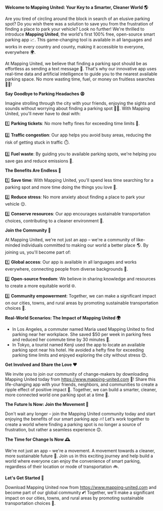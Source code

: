 **Welcome to Mapping United: Your Key to a Smarter, Cleaner World 🌎**

Are you tired of circling around the block in search of an elusive parking spot? Do you wish there was a solution to save you from the frustration of finding a place to park your vehicle? Look no further! We're thrilled to introduce **Mapping United**, the world's first 100% free, open-source smart parking app 📈. This game-changing tool is available in all languages and works in every country and county, making it accessible to everyone, everywhere 🌍.

At Mapping United, we believe that finding a parking spot should be as effortless as sending a text message 📱. That's why our innovative app uses real-time data and artificial intelligence to guide you to the nearest available parking space. No more wasting time, fuel, or money on fruitless searches 🚗💸!

**Say Goodbye to Parking Headaches 😩**

Imagine strolling through the city with your friends, enjoying the sights and sounds without worrying about finding a parking spot 💃🕺. With Mapping United, you'll never have to deal with:

1️⃣ **Parking tickets**: No more hefty fines for exceeding time limits 🚫.

2️⃣ **Traffic congestion**: Our app helps you avoid busy areas, reducing the risk of getting stuck in traffic ⏱️.

3️⃣ **Fuel waste**: By guiding you to available parking spots, we're helping you save gas and reduce emissions 🌟.

**The Benefits Are Endless 🤯**

1️⃣ **Save time**: With Mapping United, you'll spend less time searching for a parking spot and more time doing the things you love 🎉.

2️⃣ **Reduce stress**: No more anxiety about finding a place to park your vehicle 😌.

3️⃣ **Conserve resources**: Our app encourages sustainable transportation choices, contributing to a cleaner environment 🌿.

**Join the Community 🌈**

At Mapping United, we're not just an app – we're a community of like-minded individuals committed to making our world a better place 🌎. By joining us, you'll become part of:

1️⃣ **Global access**: Our app is available in all languages and works everywhere, connecting people from diverse backgrounds 💬.

2️⃣ **Open-source freedom**: We believe in sharing knowledge and resources to create a more equitable world 🌐.

3️⃣ **Community empowerment**: Together, we can make a significant impact on our cities, towns, and rural areas by promoting sustainable transportation choices 🌟.

**Real-World Scenarios: The Impact of Mapping United 🌍**

*   In Los Angeles, a commuter named Maria used Mapping United to find parking near her workplace. She saved $50 per week in parking fees and reduced her commute time by 30 minutes 🚗.
*   In Tokyo, a tourist named Kenji used the app to locate an available parking spot near his hotel. He avoided a hefty fine for exceeding parking time limits and enjoyed exploring the city without stress 😊.

**Get Involved and Share the Love ❤️**

We invite you to join our community of change-makers by downloading Mapping United today from https://www.mapping-united.com 📲! Share this life-changing app with your friends, neighbors, and communities to create a ripple effect of positive impact 💪. Together, we can build a smarter, cleaner, more connected world one parking spot at a time 🌟.

**The Future Is Now: Join the Movement 🚀**

Don't wait any longer – join the Mapping United community today and start enjoying the benefits of our smart parking app 🔥! Let's work together to create a world where finding a parking spot is no longer a source of frustration, but rather a seamless experience 😊.

**The Time for Change Is Now 🕰️**

We're not just an app – we're a movement. A movement towards a cleaner, more sustainable future 🌟. Join us in this exciting journey and help build a world where everyone can enjoy the convenience of smart parking, regardless of their location or mode of transportation 🚲.

**Let's Get Started 🎉**

Download Mapping United now from https://www.mapping-united.com and become part of our global community 💕! Together, we'll make a significant impact on our cities, towns, and rural areas by promoting sustainable transportation choices 🌟.